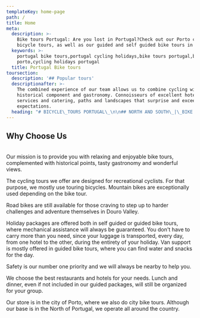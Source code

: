 ```yaml
---
templateKey: home-page
path: /
title: Home
meta:
  description: >-
    Bike tours Portugal: Are you lost in Portugal?Check out our Porto city
    bicycle tours, as well as our guided and self guided bike tours in Portugal
  keywords: >-
    portugal bike tours,portugal cycling holidays,bike tours portugal,bike tours
    porto,cycling holidays portugal
  title: Portugal Bike tours
toursection:
  description: '## Popular tours'
  descriptionafter: >-
    The combined experience of our team allows us to combine cycling with the
    historical component and gastronomy. Connoisseurs of excellent hotel
    services and catering, paths and landscapes that surprise and exceeded
    expectations.
  heading: "# BICYCLE\_TOURS PORTUGAL\_\n\n## NORTH AND SOUTH\_|\_BIKE TOURS PORTUGAL"
---
```

## **Why Choose Us**

\
Our mission is to provide you with relaxing and enjoyable bike tours, complemented with historical points, tasty gastronomy and wonderful views.







The cycling tours we offer are designed for recreational cyclists. For that purpose, we mostly use touring bicycles. Mountain bikes are exceptionally used depending on the bike tour.



Road bikes are still available for those craving to step up to harder challenges and adventure themselves in Douro Valley.







Holiday packages are offered both in self guided or guided bike tours, where mechanical assistance will always be guaranteed. You don't have to carry more than you need, since your luggage is transported, every day, from one hotel to the other, during the entirety of your holiday. Van support is mostly offered in guided bike tours, where you can find water and snacks for the day.







Safety is our number one priority and we will always be nearby to help you.







We choose the best restaurants and hotels for your needs. Lunch and dinner, even if not included in our guided packages, will still be organized for your group.





Our store is in the city of Porto, where we also do city bike tours. Although our base is in the North of Portugal, we operate all around the country.

#

